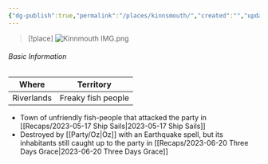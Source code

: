```yaml
---
{"dg-publish":true,"permalink":"/places/kinnsmouth/","created":"","updated":""}
---
```



> [!place]
> ![Kinnmouth IMG.png](/img/user/z_Assets/Kinnmouth%20IMG.png)

###### Basic Information 
| **Where**  | **Territory**      |
| ---------- | ------------------ |
| Riverlands | Freaky fish people |

- Town of unfriendly fish-people that attacked the party in [[Recaps/2023-05-17 Ship Sails\|2023-05-17 Ship Sails]]
- Destroyed by [[Party/Oz\|Oz]] with an Earthquake spell, but its inhabitants still caught up to the party in [[Recaps/2023-06-20 Three Days Grace\|2023-06-20 Three Days Grace]]